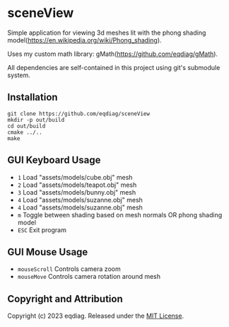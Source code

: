# sceneView

Simple application for viewing 3d meshes lit with the phong shading model(https://en.wikipedia.org/wiki/Phong_shading).

Uses my custom math library: gMath(https://github.com/eqdiag/gMath).

All dependencies are self-contained in this project using git's submodule system.

## Installation


```
git clone https://github.com/eqdiag/sceneView
mkdir -p out/build
cd out/build
cmake ../..
make
```

## GUI Keyboard Usage

  * `1` Load "assets/models/cube.obj" mesh
  * `2` Load "assets/models/teapot.obj" mesh
  * `3` Load "assets/models/bunny.obj" mesh
  * `4` Load "assets/models/suzanne.obj" mesh
  * `4` Load "assets/models/suzanne.obj" mesh
  * `m` Toggle between shading based on mesh normals OR phong shading model
  * `ESC` Exit program


## GUI Mouse Usage
  * `mouseScroll` Controls camera zoom
  * `mouseMove` Controls camera rotation around mesh


                       
## Copyright and Attribution
Copyright (c) 2023 eqdiag. Released under the [MIT License](https://github.com/eqdiag/sceneView/blob/main/LICENSE).
